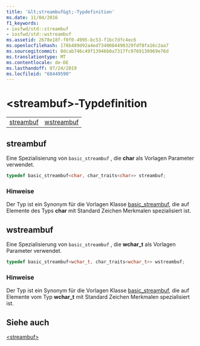 ```yaml
---
title: '&lt;streambuf&gt;-Typdefinition'
ms.date: 11/04/2016
f1_keywords:
- iosfwd/std::streambuf
- iosfwd/std::wstreambuf
ms.assetid: 2678e18f-f0f0-4995-bc53-f1bc7dfc4ec6
ms.openlocfilehash: 178b489d92a4ed7340084490329fdf8fa16c2aa7
ms.sourcegitcommit: 0dcab746c49f13946b0a7317fc9769130969e76d
ms.translationtype: MT
ms.contentlocale: de-DE
ms.lasthandoff: 07/24/2019
ms.locfileid: "68449590"
---
```

# <a name="ltstreambufgt-typedefs"></a>&lt;streambuf&gt;-Typdefinition

|||
|-|-|
|[streambuf](#streambuf)|[wstreambuf](#wstreambuf)|

## <a name="streambuf"></a> streambuf

Eine Spezialisierung von `basic_streambuf` , die **char** als Vorlagen Parameter verwendet.

```cpp
typedef basic_streambuf<char, char_traits<char>> streambuf;
```

### <a name="remarks"></a>Hinweise

Der Typ ist ein Synonym für die Vorlagen Klasse [basic_streambuf](../standard-library/basic-streambuf-class.md), die auf Elemente des Typs **char** mit Standard Zeichen Merkmalen spezialisiert ist.

## <a name="wstreambuf"></a> wstreambuf

Eine Spezialisierung von `basic_streambuf` , die **wchar_t** als Vorlagen Parameter verwendet.

```cpp
typedef basic_streambuf<wchar_t, char_traits<wchar_t>> wstreambuf;
```

### <a name="remarks"></a>Hinweise

Der Typ ist ein Synonym für die Vorlagen Klasse [basic_streambuf](../standard-library/basic-streambuf-class.md), die auf Elemente vom Typ **wchar_t** mit Standard Zeichen Merkmalen spezialisiert ist.

## <a name="see-also"></a>Siehe auch

[\<streambuf>](../standard-library/streambuf.md)

